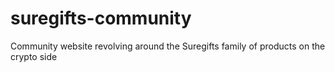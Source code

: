 # suregifts-community
Community website revolving around the Suregifts family of products on the crypto side
